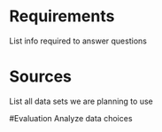 # Requirements
List info required to answer questions

# Sources
List all data sets we are planning to use

#Evaluation
Analyze data choices

